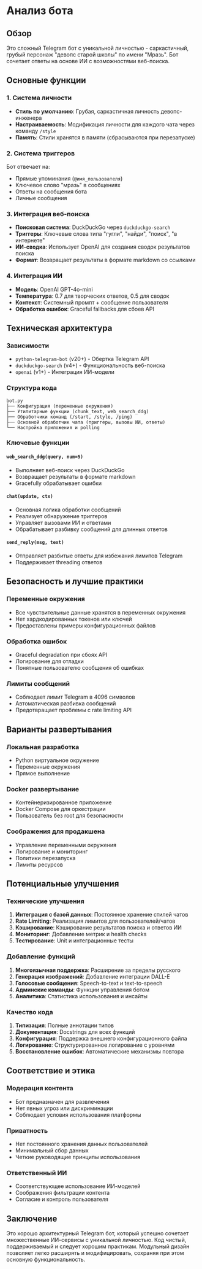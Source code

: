 # Анализ бота

## Обзор

Это сложный Telegram бот с уникальной личностью - саркастичный, грубый персонаж "девопс старой школы" по имени "Мразь". Бот сочетает ответы на основе ИИ с возможностями веб-поиска.

## Основные функции

### 1. Система личности

- **Стиль по умолчанию**: Грубая, саркастичная личность девопс-инженера
- **Настраиваемость**: Модификация личности для каждого чата через команду `/style`
- **Память**: Стили хранятся в памяти (сбрасываются при перезапуске)

### 2. Система триггеров

Бот отвечает на:

- Прямые упоминания (`@имя_пользователя`)
- Ключевое слово "мразь" в сообщениях
- Ответы на сообщения бота
- Личные сообщения

### 3. Интеграция веб-поиска

- **Поисковая система**: DuckDuckGo через `duckduckgo-search`
- **Триггеры**: Ключевые слова типа "гугли", "найди", "поиск", "в интернете"
- **ИИ-сводка**: Использует OpenAI для создания сводок результатов поиска
- **Формат**: Возвращает результаты в формате markdown со ссылками

### 4. Интеграция ИИ

- **Модель**: OpenAI GPT-4o-mini
- **Температура**: 0.7 для творческих ответов, 0.5 для сводок
- **Контекст**: Системный промпт + сообщение пользователя
- **Обработка ошибок**: Graceful fallbacks для сбоев API

## Техническая архитектура

### Зависимости

- `python-telegram-bot` (v20+) - Обертка Telegram API
- `duckduckgo-search` (v4+) - Функциональность веб-поиска
- `openai` (v1+) - Интеграция ИИ-модели

### Структура кода

```
bot.py
├── Конфигурация (переменные окружения)
├── Утилитарные функции (chunk_text, web_search_ddg)
├── Обработчики команд (/start, /style, /ping)
├── Основной обработчик чата (триггеры, вызовы ИИ, ответы)
└── Настройка приложения и polling
```

### Ключевые функции

#### `web_search_ddg(query, num=5)`

- Выполняет веб-поиск через DuckDuckGo
- Возвращает результаты в формате markdown
- Gracefully обрабатывает ошибки

#### `chat(update, ctx)`

- Основная логика обработки сообщений
- Реализует обнаружение триггеров
- Управляет вызовами ИИ и ответами
- Обрабатывает разбивку сообщений для длинных ответов

#### `send_reply(msg, text)`

- Отправляет разбитые ответы для избежания лимитов Telegram
- Поддерживает threading ответов

## Безопасность и лучшие практики

### Переменные окружения

- Все чувствительные данные хранятся в переменных окружения
- Нет хардкодированных токенов или ключей
- Предоставлены примеры конфигурационных файлов

### Обработка ошибок

- Graceful degradation при сбоях API
- Логирование для отладки
- Понятные пользователю сообщения об ошибках

### Лимиты сообщений

- Соблюдает лимит Telegram в 4096 символов
- Автоматическая разбивка сообщений
- Предотвращает проблемы с rate limiting API

## Варианты развертывания

### Локальная разработка

- Python виртуальное окружение
- Переменные окружения
- Прямое выполнение

### Docker развертывание

- Контейнеризированное приложение
- Docker Compose для оркестрации
- Пользователь без root для безопасности

### Соображения для продакшена

- Управление переменными окружения
- Логирование и мониторинг
- Политики перезапуска
- Лимиты ресурсов

## Потенциальные улучшения

### Технические улучшения

1. **Интеграция с базой данных**: Постоянное хранение стилей чатов
2. **Rate Limiting**: Реализация лимитов для пользователей/чатов
3. **Кэширование**: Кэширование результатов поиска и ответов ИИ
4. **Мониторинг**: Добавление метрик и health checks
5. **Тестирование**: Unit и интеграционные тесты

### Добавление функций

1. **Многоязычная поддержка**: Расширение за пределы русского
2. **Генерация изображений**: Добавление интеграции DALL-E
3. **Голосовые сообщения**: Speech-to-text и text-to-speech
4. **Админские команды**: Функции управления ботом
5. **Аналитика**: Статистика использования и инсайты

### Качество кода

1. **Типизация**: Полные аннотации типов
2. **Документация**: Docstrings для всех функций
3. **Конфигурация**: Поддержка внешнего конфигурационного файла
4. **Логирование**: Структурированное логирование с уровнями
5. **Восстановление ошибок**: Автоматические механизмы повтора

## Соответствие и этика

### Модерация контента

- Бот предназначен для развлечения
- Нет явных угроз или дискриминации
- Соблюдает условия использования платформы

### Приватность

- Нет постоянного хранения данных пользователей
- Минимальный сбор данных
- Четкие руководящие принципы использования

### Ответственный ИИ

- Соответствующее использование ИИ-моделей
- Соображения фильтрации контента
- Согласие и контроль пользователя

## Заключение

Это хорошо архитектурный Telegram бот, который успешно сочетает множественные ИИ-сервисы с уникальной личностью. Код чистый, поддерживаемый и следует хорошим практикам. Модульный дизайн позволяет легко расширять и модифицировать, сохраняя при этом основную функциональность.
